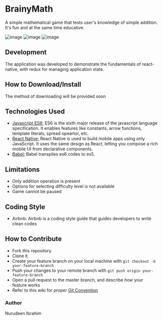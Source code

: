 # BrainyMath
A simple mathematical game that tests user's knowledge of simple addition. It's fun and at the same time educative.

![image](https://user-images.githubusercontent.com/14357823/31495326-19146c92-af4f-11e7-939d-aeb11285ba96.png) ![image](https://user-images.githubusercontent.com/14357823/31495337-29eb0242-af4f-11e7-9e9c-ed384cf246c9.png) ![image](https://user-images.githubusercontent.com/14357823/31495356-39b621ac-af4f-11e7-8baa-f3c7ebba47b0.png)

## Development
The application was developed to demonstrate the fundamentals of react-native, with redux for managing application state.
 
## How to Download/Install
The method of downloading will be provided soon

## Technologies Used
* [Javascript ES6:](https://en.wikipedia.org/wiki/ECMAScript) ES6 is the sixth major release of the javascript language specification. It enables features like constants, arrow functions, template literals, spread opeartor, etc.
* [React Native:](https://facebook.github.io/react-native) React Native is used to build mobile apps using only JavaScript. It uses the same design as React, letting you compose a rich mobile UI from declarative components.
* [Babel:](https://babeljs.io/)  Babel transpiles es6 codes to es5.

## Limitations
- Only addition operation is present
- Options for selecting difficulty level is not available
- Game cannot be paused

## Coding Style
- Airbnb: Airbnb is a coding style guide that guides developers to write clean codes

## How to Contribute
- Fork this repository.
- Clone it.
- Create your feature branch on your local machine with ```git checkout -b your-feature-branch```
- Push your changes to your remote branch with ```git push origin your-feature-branch```
- Open a pull request to the master branch, and describe how your feature works
- Refer to this wiki for proper <a href="https://github.com/noordean/PostIt/wiki">Git Convention</a>

### Author
Nurudeen Ibrahim
